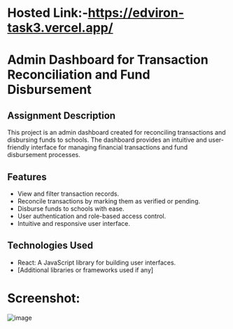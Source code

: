 
# Hosted Link:-https://edviron-task3.vercel.app/
# Admin Dashboard for Transaction Reconciliation and Fund Disbursement

## Assignment Description

This project is an admin dashboard created for reconciling transactions and disbursing funds to schools. The dashboard provides an intuitive and user-friendly interface for managing financial transactions and fund disbursement processes.

## Features

- View and filter transaction records.
- Reconcile transactions by marking them as verified or pending.
- Disburse funds to schools with ease.
- User authentication and role-based access control.
- Intuitive and responsive user interface.

## Technologies Used

- React: A JavaScript library for building user interfaces.
- [Additional libraries or frameworks used if any]


# Screenshot:
![image](https://github.com/Rushikeshsasamkar/Edviron-task3/assets/44942941/e46891df-6fba-4b41-a096-e63eeb47089c)

  
